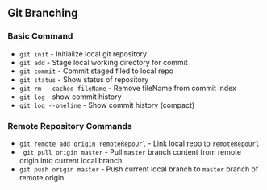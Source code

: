 ## Git Branching

### Basic Command

* `git init` - Initialize local git repository
* `git add` - Stage local working directory for commit
* `git commit` - Commit staged filed to local repo
* `git status` - Show status of repository
* `git rm --cached fileName` - Remove fileName from commit index
* `git log` - show commit history
* `git log --oneline` - Show commit history (compact)

### Remote Repository Commands

* `git remote add origin remoteRepoUrl` - Link local repo to `remoteRepoUrl`
* ` git pull origin master` - Pull `master` branch content from remote origin into current local branch
* `git push origin master` - Push current local branch to `master` branch of remote origin
 
